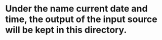 # Under the name current date and time, the output of the input source will be kept in this directory.